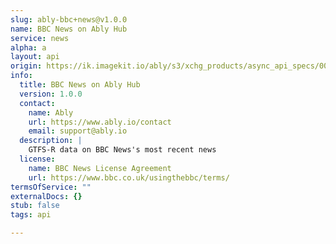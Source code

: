 ```yaml
---
slug: ably-bbc+news@v1.0.0
name: BBC News on Ably Hub
service: news
alpha: a
layout: api
origin: https://ik.imagekit.io/ably/s3/xchg_products/async_api_specs/000/000/013/original/bbc.yaml?1602776548
info:
  title: BBC News on Ably Hub
  version: 1.0.0
  contact:
    name: Ably
    url: https://www.ably.io/contact
    email: support@ably.io
  description: |
    GTFS-R data on BBC News's most recent news
  license:
    name: BBC News License Agreement
    url: https://www.bbc.co.uk/usingthebbc/terms/
termsOfService: ""
externalDocs: {}
stub: false
tags: api

---
```

